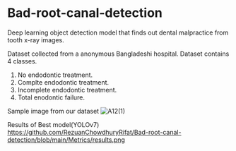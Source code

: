 # Bad-root-canal-detection


Deep learning object detection model that finds out dental malpractice from tooth x-ray images.

Dataset collected from a anonymous Bangladeshi hospital. Dataset contains 4 classes.
1. No endodontic treatment.
2. Complte endodontic treatment.
3. Incomplete endodontic treatment.
4. Total enodontic failure.

Sample image from our dataset
![A12(1)](https://user-images.githubusercontent.com/87327764/202119436-da8a77e3-1851-467f-8e0a-05b86f2a2483.jpg)

Results of Best model(YOLOv7)
https://github.com/RezuanChowdhuryRifat/Bad-root-canal-detection/blob/main/Metrics/results.png

